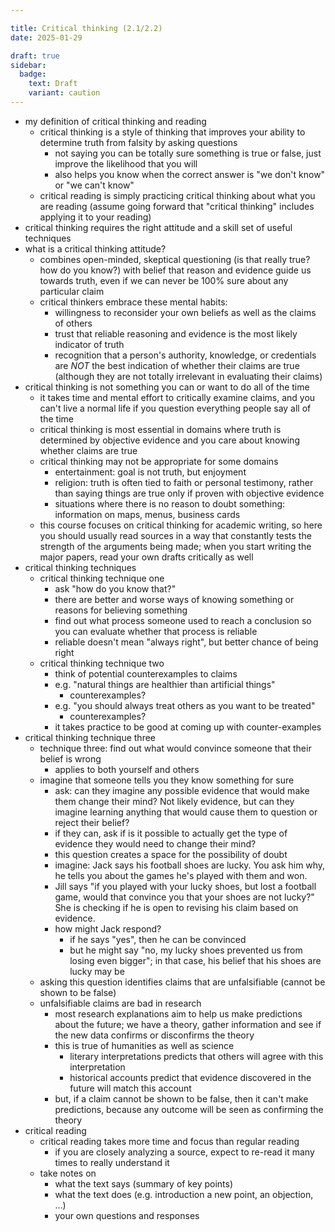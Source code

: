 ```yaml
---

title: Critical thinking (2.1/2.2)
date: 2025-01-29

draft: true
sidebar:
  badge:
    text: Draft
    variant: caution
---
```


- my definition of critical thinking and reading
	- critical thinking is a style of thinking that improves your ability to determine truth from falsity by asking questions
		- not saying you can be totally sure something is true or false, just improve the likelihood that you will
		- also helps you know when the correct answer is "we don't know" or "we can't know"
	- critical reading is simply practicing critical thinking about what you are reading (assume going forward that "critical thinking" includes applying it to your reading)
- critical thinking requires the right attitude and a skill set of useful techniques
- what is a critical thinking attitude?
	- combines open-minded, skeptical questioning (is that really true? how do you know?) with belief that reason and evidence guide us towards truth, even if we can never be 100% sure about any particular claim
	- critical thinkers embrace these mental habits:
		- willingness to reconsider your own beliefs as well as the claims of others
		- trust that reliable reasoning and evidence is the most likely indicator of truth
		- recognition that a person's authority, knowledge, or credentials are _NOT_ the best indication of whether their claims are true (although they are not totally irrelevant in evaluating their claims)
- critical thinking is not something you can or want to do all of the time
	- it takes time and mental effort to critically examine claims, and you can't live a normal life if you question everything people say all of the time
	- critical thinking is most essential in domains where truth is determined by objective evidence and you care about knowing whether claims are true
	- critical thinking may not be appropriate for some domains
		- entertainment: goal is not truth, but enjoyment
		- religion: truth is often tied to faith or personal testimony, rather than saying things are true only if proven with objective evidence
		- situations where there is no reason to doubt something: information on maps, menus, business cards
	- this course focuses on critical thinking for academic writing, so here you should usually read sources in a way that constantly tests the strength of the arguments being made; when you start writing the major papers, read your own drafts critically as well
- critical thinking techniques
	- critical thinking technique one
		- ask "how do you know that?"
		- there are better and worse ways of knowing something or reasons for believing something
		- find out what process someone used to reach a conclusion so you can evaluate whether that process is reliable
		- reliable doesn't mean "always right", but better chance of being right
	- critical thinking technique two
		- think of potential counterexamples to claims
		- e.g. "natural things are healthier than artificial things"
			- counterexamples?
		- e.g. "you should always treat others as you want to be treated"
			- counterexamples?
		- it takes practice to be good at coming up with counter-examples
- critical thinking technique three
	- technique three: find out what would convince someone that their belief is wrong
		- applies to both yourself and others
	- imagine that someone tells you they know something for sure
		- ask: can they imagine any possible evidence that would make them change their mind? Not likely evidence, but can they imagine learning anything that would cause them to question or reject their belief?
		- if they can, ask if is it possible to actually get the type of evidence they would need to change their mind?
		- this question creates a space for the possibility of doubt
		- imagine: Jack says his football shoes are lucky. You ask him why, he tells you about the games he's played with them and won.
		- Jill says "if you played with your lucky shoes, but lost a football game, would that convince you that your shoes are not lucky?" She is checking if he is open to revising his claim based on evidence.
		- how might Jack respond?
			- if he says "yes", then he can be convinced
			- but he might say "no, my lucky shoes prevented us from losing even bigger"; in that case, his belief that his shoes are lucky may be
	- asking this question identifies claims that are unfalsifiable (cannot be shown to be false)
	- unfalsifiable claims are bad in research
		- most research explanations aim to help us make predictions about the future; we have a theory, gather information and see if the new data confirms or disconfirms the theory
		- this is true of humanities as well as science
			- literary interpretations predicts that others will agree with this interpretation
			- historical accounts predict that evidence discovered in the future will match this account
		- but, if a claim cannot be shown to be false, then it can't make predictions, because any outcome will be seen as confirming the theory
- critical reading
	- critical reading takes more time and focus than regular reading
		- if you are closely analyzing a source, expect to re-read it many times to really understand it
	- take notes on
		- what the text says (summary of key points)
		- what the text does (e.g. introduction a new point, an objection, …)
		- your own questions and responses

